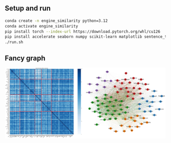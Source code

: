 ## Setup and run

```bash
conda create -n engine_similarity python=3.12
conda activate engine_similarity
pip install torch --index-url https://download.pytorch.org/whl/cu126
pip install accelerate seaborn numpy scikit-learn matplotlib sentence_transformers opencv-python einops
./run.sh
```

## Fancy graph

![alt text](similarity_graph_March-2025.jpeg)
